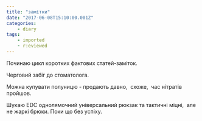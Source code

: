 ```yaml
---
title: "замітки"
date: "2017-06-08T15:10:00.001Z"
categories:
    - diary
tags:
    - imported
    - r:eviewed
---
```


Починаю цикл коротких фактових статей\-заміток.

Черговий забіг до стоматолога.

Можна купувати полуницю - продають давно,  схоже,  час нітратів пройшов.

Шукаю EDC однолямочний універсальний рюкзак та тактичні міцні,  але не жаркі брюки. Поки що без успіху.
